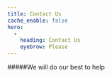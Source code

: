 ```yaml
---
title: Contact Us
cache_enable: false
hero:
  -
    heading: Contact Us
    eyebrow: Please
---
```


#####We will do our best to help
